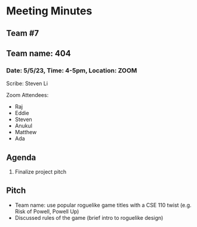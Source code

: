 # Meeting Minutes
## Team #7
## Team name: 404
### Date: 5/5/23, Time: 4-5pm, Location: ZOOM

Scribe: Steven Li

Zoom Attendees:
- Raj
- Eddie
- Steven
- Anukul
- Matthew
- Ada

## Agenda
1. Finalize project pitch

## Pitch
- Team name: use popular roguelike game titles with a CSE 110 twist (e.g. Risk of Powell, Powell Up)
- Discussed rules of the game (brief intro to roguelike design)
